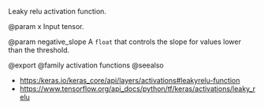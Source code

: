 Leaky relu activation function.

@param x
Input tensor.

@param negative_slope
A `float` that controls the slope
for values lower than the threshold.

@export
@family activation functions
@seealso
+ <https:/keras.io/keras_core/api/layers/activations#leakyrelu-function>
+ <https://www.tensorflow.org/api_docs/python/tf/keras/activations/leaky_relu>
